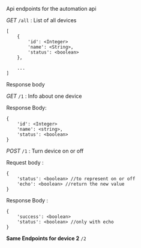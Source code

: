 Api endpoints for the automation api


*GET* `/all` :  List of all devices
```
[
    {
        'id': <Integer>
        'name': <String>,
        'status': <boolean>
    },

    ...
]

```

Response body


*GET*  `/1` : Info about one device

Response Body:
```
{   
    'id': <Integer>
    'name': <string>,
    'status': <boolean>
}

```

*POST*  `/1` : Turn device on or off


Request body :
```
{
    'status': <boolean> //to represent on or off
    'echo': <boolean> //return the new value
}

```

Response Body :

```
{
    'success': <boolean>
    'status': <boolean> //only with echo
}

```

**Same Endpoints for device 2** 
 `/2`